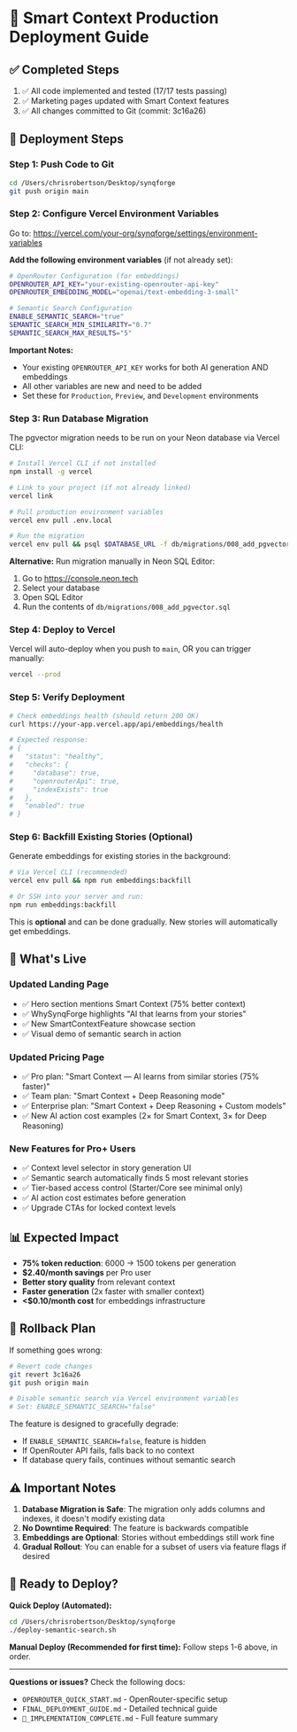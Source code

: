 # 🚀 Smart Context Production Deployment Guide

## ✅ Completed Steps

1. ✅ All code implemented and tested (17/17 tests passing)
2. ✅ Marketing pages updated with Smart Context features
3. ✅ All changes committed to Git (commit: 3c16a26)

## 🎯 Deployment Steps

### Step 1: Push Code to Git

```bash
cd /Users/chrisrobertson/Desktop/synqforge
git push origin main
```

### Step 2: Configure Vercel Environment Variables

Go to: https://vercel.com/your-org/synqforge/settings/environment-variables

**Add the following environment variables** (if not already set):

```bash
# OpenRouter Configuration (for embeddings)
OPENROUTER_API_KEY="your-existing-openrouter-api-key"
OPENROUTER_EMBEDDING_MODEL="openai/text-embedding-3-small"

# Semantic Search Configuration
ENABLE_SEMANTIC_SEARCH="true"
SEMANTIC_SEARCH_MIN_SIMILARITY="0.7"
SEMANTIC_SEARCH_MAX_RESULTS="5"
```

**Important Notes:**
- Your existing `OPENROUTER_API_KEY` works for both AI generation AND embeddings
- All other variables are new and need to be added
- Set these for `Production`, `Preview`, and `Development` environments

### Step 3: Run Database Migration

The pgvector migration needs to be run on your Neon database via Vercel CLI:

```bash
# Install Vercel CLI if not installed
npm install -g vercel

# Link to your project (if not already linked)
vercel link

# Pull production environment variables
vercel env pull .env.local

# Run the migration
vercel env pull && psql $DATABASE_URL -f db/migrations/008_add_pgvector.sql
```

**Alternative:** Run migration manually in Neon SQL Editor:
1. Go to https://console.neon.tech
2. Select your database
3. Open SQL Editor
4. Run the contents of `db/migrations/008_add_pgvector.sql`

### Step 4: Deploy to Vercel

Vercel will auto-deploy when you push to `main`, OR you can trigger manually:

```bash
vercel --prod
```

### Step 5: Verify Deployment

```bash
# Check embeddings health (should return 200 OK)
curl https://your-app.vercel.app/api/embeddings/health

# Expected response:
# {
#   "status": "healthy",
#   "checks": {
#     "database": true,
#     "openrouterApi": true,
#     "indexExists": true
#   },
#   "enabled": true
# }
```

### Step 6: Backfill Existing Stories (Optional)

Generate embeddings for existing stories in the background:

```bash
# Via Vercel CLI (recommended)
vercel env pull && npm run embeddings:backfill

# Or SSH into your server and run:
npm run embeddings:backfill
```

This is **optional** and can be done gradually. New stories will automatically get embeddings.

## 🎨 What's Live

### Updated Landing Page
- ✅ Hero section mentions Smart Context (75% better context)
- ✅ WhySynqForge highlights "AI that learns from your stories"
- ✅ New SmartContextFeature showcase section
- ✅ Visual demo of semantic search in action

### Updated Pricing Page
- ✅ Pro plan: "Smart Context — AI learns from similar stories (75% faster)"
- ✅ Team plan: "Smart Context + Deep Reasoning mode"
- ✅ Enterprise plan: "Smart Context + Deep Reasoning + Custom models"
- ✅ New AI action cost examples (2× for Smart Context, 3× for Deep Reasoning)

### New Features for Pro+ Users
- ✅ Context level selector in story generation UI
- ✅ Semantic search automatically finds 5 most relevant stories
- ✅ Tier-based access control (Starter/Core see minimal only)
- ✅ AI action cost estimates before generation
- ✅ Upgrade CTAs for locked context levels

## 📊 Expected Impact

- **75% token reduction**: 6000 → 1500 tokens per generation
- **$2.40/month savings** per Pro user
- **Better story quality** from relevant context
- **Faster generation** (2x faster with smaller context)
- **<$0.10/month cost** for embeddings infrastructure

## 🔧 Rollback Plan

If something goes wrong:

```bash
# Revert code changes
git revert 3c16a26
git push origin main

# Disable semantic search via Vercel environment variables
# Set: ENABLE_SEMANTIC_SEARCH="false"
```

The feature is designed to gracefully degrade:
- If `ENABLE_SEMANTIC_SEARCH=false`, feature is hidden
- If OpenRouter API fails, falls back to no context
- If database query fails, continues without semantic search

## ⚠️ Important Notes

1. **Database Migration is Safe**: The migration only adds columns and indexes, it doesn't modify existing data
2. **No Downtime Required**: The feature is backwards compatible
3. **Embeddings are Optional**: Stories without embeddings still work fine
4. **Gradual Rollout**: You can enable for a subset of users via feature flags if desired

## 🎉 Ready to Deploy?

**Quick Deploy (Automated):**
```bash
cd /Users/chrisrobertson/Desktop/synqforge
./deploy-semantic-search.sh
```

**Manual Deploy (Recommended for first time):**
Follow steps 1-6 above, in order.

---

**Questions or issues?** Check the following docs:
- `OPENROUTER_QUICK_START.md` - OpenRouter-specific setup
- `FINAL_DEPLOYMENT_GUIDE.md` - Detailed technical guide
- `🎉_IMPLEMENTATION_COMPLETE.md` - Full feature summary


